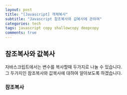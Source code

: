 ```yaml
---
layout: post
title: "[Javascript] 객체복사"
subtitle: "Javascript 참조복사와 값복사에 관하여"
categories: tech
tags: javascript copy shallowcopy deepcopy
comments: true
---
```


## 참조복사와 값복사

자바스크립트에서는 변수를 복사할때 두가지로 나눌 수 있습니다.  
그 두가지인 참조복사와 값복사에 대하여 알아보도록 하겠습니다.


### 참조복사

```javascript

```